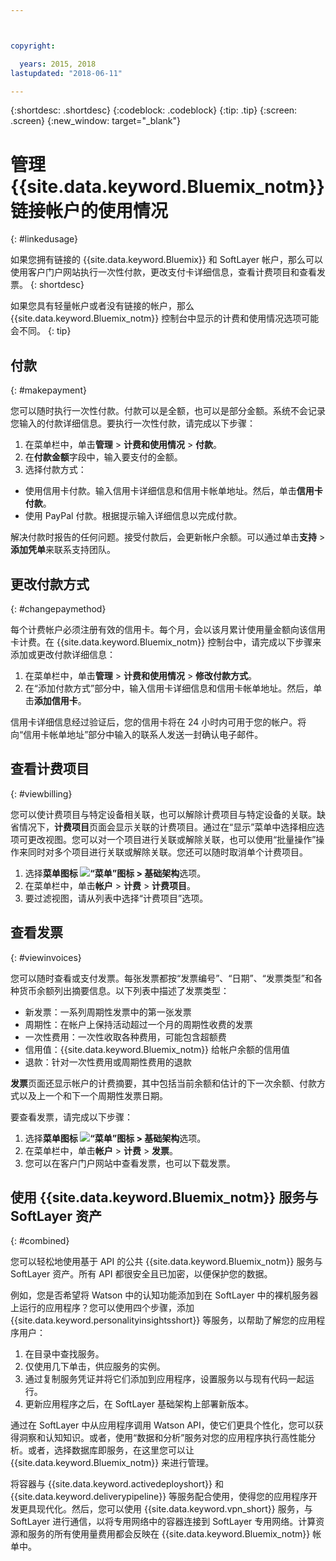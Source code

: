 ```yaml
---



copyright:

  years: 2015, 2018
lastupdated: "2018-06-11"

---
```


{:shortdesc: .shortdesc}
{:codeblock: .codeblock}
{:tip: .tip}
{:screen: .screen}
{:new_window: target="_blank"}

# 管理 {{site.data.keyword.Bluemix_notm}} 链接帐户的使用情况
{: #linkedusage}

如果您拥有链接的 {{site.data.keyword.Bluemix}} 和 SoftLayer 帐户，那么可以使用客户门户网站执行一次性付款，更改支付卡详细信息，查看计费项目和查看发票。
{: shortdesc}

如果您具有轻量帐户或者没有链接的帐户，那么 {{site.data.keyword.Bluemix_notm}} 控制台中显示的计费和使用情况选项可能会不同。
{: tip}

## 付款
{: #makepayment}

您可以随时执行一次性付款。付款可以是全额，也可以是部分金额。系统不会记录您输入的付款详细信息。要执行一次性付款，请完成以下步骤：

1. 在菜单栏中，单击**管理** > **计费和使用情况** > **付款**。  
2. 在**付款金额**字段中，输入要支付的金额。
3. 选择付款方式：
 * 使用信用卡付款。输入信用卡详细信息和信用卡帐单地址。然后，单击**信用卡付款**。
 * 使用 PayPal 付款。根据提示输入详细信息以完成付款。

解决付款时报告的任何问题。接受付款后，会更新帐户余额。可以通过单击**支持** > **添加凭单**来联系支持团队。

## 更改付款方式
{: #changepaymethod}

每个计费帐户必须注册有效的信用卡。每个月，会以该月累计使用量金额向该信用卡计费。在 {{site.data.keyword.Bluemix_notm}} 控制台中，请完成以下步骤来添加或更改付款详细信息：

1. 在菜单栏中，单击**管理** > **计费和使用情况** > **修改付款方式**。  
2. 在“添加付款方式”部分中，输入信用卡详细信息和信用卡帐单地址。然后，单击**添加信用卡**。

信用卡详细信息经过验证后，您的信用卡将在 24 小时内可用于您的帐户。将向“信用卡帐单地址”部分中输入的联系人发送一封确认电子邮件。

## 查看计费项目
{: #viewbilling}

您可以使计费项目与特定设备相关联，也可以解除计费项目与特定设备的关联。缺省情况下，**计费项目**页面会显示关联的计费项目。通过在“显示”菜单中选择相应选项可更改视图。您可以对一个项目进行关联或解除关联，也可以使用“批量操作”操作来同时对多个项目进行关联或解除关联。您还可以随时取消单个计费项目。 

1. 选择**菜单图标 ![“菜单”图标](../icons/icon_hamburger.svg) > 基础架构**选项。 
2. 在菜单栏中，单击**帐户** > **计费** > **计费项目**。
3. 要过滤视图，请从列表中选择“计费项目”选项。

## 查看发票
{: #viewinvoices}

您可以随时查看或支付发票。每张发票都按“发票编号”、“日期”、“发票类型”和各种货币余额列出摘要信息。以下列表中描述了发票类型：

 *  新发票：一系列周期性发票中的第一张发票
 *  周期性：在帐户上保持活动超过一个月的周期性收费的发票
 *  一次性费用：一次性收取各种费用，可能包含超额费
 *  信用值：{{site.data.keyword.Bluemix_notm}} 给帐户余额的信用值
 *  退款：针对一次性费用或周期性费用的退款

**发票**页面还显示帐户的计费摘要，其中包括当前余额和估计的下一次余额、付款方式以及上一个和下一个周期性发票日期。

要查看发票，请完成以下步骤：

1. 选择**菜单图标 ![“菜单”图标](../icons/icon_hamburger.svg) > 基础架构**选项。 
2. 在菜单栏中，单击**帐户** > **计费** > **发票**。
3. 您可以在客户门户网站中查看发票，也可以下载发票。

## 使用 {{site.data.keyword.Bluemix_notm}} 服务与 SoftLayer 资产
{: #combined}

您可以轻松地使用基于 API 的公共 {{site.data.keyword.Bluemix_notm}} 服务与 SoftLayer 资产。所有 API 都很安全且已加密，以便保护您的数据。


例如，您是否希望将 Watson 中的认知功能添加到在 SoftLayer 中的裸机服务器上运行的应用程序？您可以使用四个步骤，添加 {{site.data.keyword.personalityinsightsshort}} 等服务，以帮助了解您的应用程序用户：

1. 在目录中查找服务。
2. 仅使用几下单击，供应服务的实例。
3. 通过复制服务凭证并将它们添加到应用程序，设置服务以与现有代码一起运行。
4. 更新应用程序之后，在 SoftLayer 基础架构上部署新版本。

通过在 SoftLayer 中从应用程序调用 Watson API，使它们更具个性化，您可以获得洞察和认知知识。或者，使用“数据和分析”服务对您的应用程序执行高性能分析。或者，选择数据库即服务，在这里您可以让 {{site.data.keyword.Bluemix_notm}} 来进行管理。

将容器与 {{site.data.keyword.activedeployshort}} 和 {{site.data.keyword.deliverypipeline}} 等服务配合使用，使得您的应用程序开发更具现代化。然后，您可以使用 {{site.data.keyword.vpn_short}} 服务，与 SoftLayer 进行通信，以将专用网络中的容器连接到 SoftLayer 专用网络。计算资源和服务的所有使用量费用都会反映在 {{site.data.keyword.Bluemix_notm}} 帐单中。

